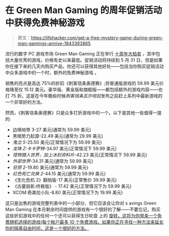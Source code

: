 # 在 Green Man Gaming 的周年促销活动中获得免费神秘游戏

> 原文：<https://lifehacker.com/get-a-free-mystery-game-during-green-man-gamings-annive-1843393865>

流行的数字 PC 游戏市场 Green Man Gaming 正在举行 [十周年大拍卖](https://www.greenmangaming.com/hot-deals/) ，其中包括大量优秀的游戏，价格有史以来最低。促销活动将持续到 5 月 31 日，但是如果你在接下来的几天内购买产品，你还可以获得其他好处——包括当你购买促销活动中众多游戏中的一个时，额外的免费神秘游戏 。



销售的亮点是高达 75%的折扣《刺客信条奥德赛》;将普通版游戏的 59.99 美元价格降至仅 15.12 美元。豪华版、黄金版和旗舰版——都包括额外的游戏内容——也打 75 折。这是在今年晚些时候*刺客信条瓦尔哈拉*发布之前赶上系列中最新游戏的一个非常好的方法。

然而，《刺客信条奥德赛》只是众多打折游戏中的一个。以下是其他一些值得一提的:

*   边境地带 3-27 美元(通常为 59.99 美元)
*   黑暗势力起源-22.49 美元(通常为 29.99 美元)
*   *鬼泣 5*-25.50 美元(正常情况下为 59.99 美元)
*   *龙珠 Z:卡卡罗特*-34.97 美元(正常情况下 59.99 美元)
*   *怪物猎人世界，*加上*冰封资料片*-42.23 美元(正常情况下 59.99 美元)
*   *外部世界*-34.31 美元(通常为 59.99 美元)
*   *狂怒 2*-19.80 美元(通常为 59.99 美元)
*   *红色死亡兑换 2*-44.15 美元(通常为 59.99 美元)
*   《生化危机 2》翻拍版-17 美元(正常售价 39.99 美元)
*   《古墓丽影:终极版》 - 17.42 美元(正常情况下为 59.99 美元)
*   XCOM:奇美拉小队-8.80 美元(正常情况下为 19.99 美元)

这只是出售的游戏完整列表中的一小部分，但它应该会让你对 s avings Green Man Gaming 在本月剩余时间提供的游戏有一个很好的了解——不要忘记，购买这些折扣游戏中的任何一个还可以获得生日轮盘 上的 [旋转，这将为你带来一个免费随机选择的游戏(每个帐户最多 10 个免费游戏。如果你正在寻找一种方法来延长你的隔离自由时间，这是一个很好的方法。](https://www.greenmangaming.com/hot-deals/10th-birthday-wheel/)